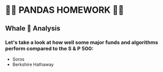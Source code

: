 # 🐼🐍 PANDAS HOMEWORK 🐍🐼
## Whale 🐳 Analysis
### Let's take a look at how well some major funds and algorithms perform compared to the S & P 500:
* Soros 
* Berkshire Hathaway
